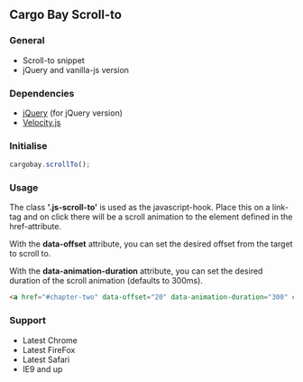 ## Cargo Bay Scroll-to

### General
- Scroll-to snippet
- jQuery and vanilla-js version


### Dependencies
- [jQuery](http://jquery.com/) (for jQuery version)
- [Velocity.js](http://julian.com/research/velocity/)


### Initialise
```javascript
cargobay.scrollTo();
```


### Usage
The class **'.js-scroll-to'** is used as the javascript-hook. Place this on a link-tag and on click there will be a scroll animation to the element defined in the href-attribute.

With the **data-offset** attribute, you can set the desired offset from the target to scroll to.

With the **data-animation-duration** attribute, you can set the desired duration of the scroll animation (defaults to 300ms).

```html
<a href="#chapter-two" data-offset="20" data-animation-duration="300" class="js-scroll-to" >Scroll to #chapter-two please</a>
```


### Support
- Latest Chrome
- Latest FireFox
- Latest Safari
- IE9 and up
